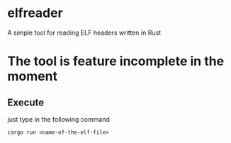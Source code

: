 # elfreader
A simple tool for reading ELF headers written in Rust

# The tool is feature incomplete in the moment

## Execute
just type in the following command

```cargo run <name-of-the-elf-file>```
